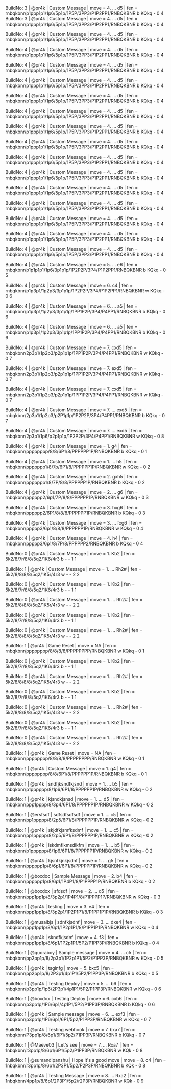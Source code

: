 BuildNo: 3 | @pr4k | Custom Message | move = 4. ... d5 | fen = rnbqkbnr/p1ppp1p1/1p6/5p1p/1P5P/3PP3/P1P2PP1/RNBQKBNR b KQkq - 0 4
BuildNo: 3 | @pr4k | Custom Message  | move = 4. ... d5  | fen = rnbqkbnr/p1ppp1p1/1p6/5p1p/1P5P/3PP3/P1P2PP1/RNBQKBNR b KQkq - 0 4

BuildNo: 4 | @pr4k | Custom Message  | move = 4. ... d5  | fen = rnbqkbnr/p1ppp1p1/1p6/5p1p/1P5P/3PP3/P1P2PP1/RNBQKBNR b KQkq - 0 4

BuildNo: 4 | @pr4k | Custom Message  | move = 4. ... d5  | fen = rnbqkbnr/p1ppp1p1/1p6/5p1p/1P5P/3PP3/P1P2PP1/RNBQKBNR b KQkq - 0 4

BuildNo: 4 | @pr4k | Custom Message  | move = 4. ... d5  | fen = rnbqkbnr/p1ppp1p1/1p6/5p1p/1P5P/3PP3/P1P2PP1/RNBQKBNR b KQkq - 0 4

BuildNo: 4 | @pr4k | Custom Message  | move = 4. ... d5  | fen = rnbqkbnr/p1ppp1p1/1p6/5p1p/1P5P/3PP3/P1P2PP1/RNBQKBNR b KQkq - 0 4

BuildNo: 4 | @pr4k | Custom Message  | move = 4. ... d5  | fen = rnbqkbnr/p1ppp1p1/1p6/5p1p/1P5P/3PP3/P1P2PP1/RNBQKBNR b KQkq - 0 4

BuildNo: 4 | @pr4k | Custom Message  | move = 4. ... d5  | fen = rnbqkbnr/p1ppp1p1/1p6/5p1p/1P5P/3PP3/P1P2PP1/RNBQKBNR b KQkq - 0 4

BuildNo: 4 | @pr4k | Custom Message  | move = 4. ... d5  | fen = rnbqkbnr/p1ppp1p1/1p6/5p1p/1P5P/3PP3/P1P2PP1/RNBQKBNR b KQkq - 0 4

BuildNo: 4 | @pr4k | Custom Message  | move = 4. ... d5  | fen = rnbqkbnr/p1ppp1p1/1p6/5p1p/1P5P/3PP3/P1P2PP1/RNBQKBNR b KQkq - 0 4

BuildNo: 4 | @pr4k | Custom Message  | move = 4. ... d5  | fen = rnbqkbnr/p1ppp1p1/1p6/5p1p/1P5P/3PP3/P1P2PP1/RNBQKBNR b KQkq - 0 4

BuildNo: 4 | @pr4k | Custom Message  | move = 4. ... d5  | fen = rnbqkbnr/p1ppp1p1/1p6/5p1p/1P5P/3PP3/P1P2PP1/RNBQKBNR b KQkq - 0 4

BuildNo: 4 | @pr4k | Custom Message  | move = 4. ... d5  | fen = rnbqkbnr/p1ppp1p1/1p6/5p1p/1P5P/3PP3/P1P2PP1/RNBQKBNR b KQkq - 0 4

BuildNo: 4 | @pr4k | Custom Message  | move = 4. ... d5  | fen = rnbqkbnr/p1ppp1p1/1p6/5p1p/1P5P/3PP3/P1P2PP1/RNBQKBNR b KQkq - 0 4

BuildNo: 4 | @pr4k | Custom Message  | move = 4. ... d5  | fen = rnbqkbnr/p1ppp1p1/1p6/5p1p/1P5P/3PP3/P1P2PP1/RNBQKBNR b KQkq - 0 4

BuildNo: 4 | @pr4k | Custom Message  | move = 4. ... d5  | fen = rnbqkbnr/p1ppp1p1/1p6/5p1p/1P5P/3PP3/P1P2PP1/RNBQKBNR b KQkq - 0 4

BuildNo: 4 | @pr4k | Custom Message  | move = 4. ... d5  | fen = rnbqkbnr/p1ppp1p1/1p6/5p1p/1P5P/3PP3/P1P2PP1/RNBQKBNR b KQkq - 0 4

BuildNo: 4 | @pr4k | Custom Message  | move = 5. ... e6  | fen = rnbqkbnr/p1p1p1p1/1p6/3p1p1p/1P2P2P/3P4/P1P2PP1/RNBQKBNR b KQkq - 0 5

BuildNo: 4 | @pr4k | Custom Message  | move = 6. c4  | fen = rnbqkbnr/p1p3p1/1p2p3/3p1p1p/1P2P2P/3P4/P1P2PP1/RNBQKBNR w KQkq - 0 6

BuildNo: 4 | @pr4k | Custom Message  | move = 6. ... a5  | fen = rnbqkbnr/p1p3p1/1p2p3/3p1p1p/1PP1P2P/3P4/P4PP1/RNBQKBNR b KQkq - 0 6

BuildNo: 4 | @pr4k | Custom Message  | move = 6. ... a5  | fen = rnbqkbnr/p1p3p1/1p2p3/3p1p1p/1PP1P2P/3P4/P4PP1/RNBQKBNR b KQkq - 0 6

BuildNo: 4 | @pr4k | Custom Message  | move = 7. cxd5  | fen = rnbqkbnr/2p3p1/1p2p3/p2p1p1p/1PP1P2P/3P4/P4PP1/RNBQKBNR w KQkq - 0 7

BuildNo: 4 | @pr4k | Custom Message  | move = 7. exd5  | fen = rnbqkbnr/2p3p1/1p2p3/p2p1p1p/1PP1P2P/3P4/P4PP1/RNBQKBNR w KQkq - 0 7

BuildNo: 4 | @pr4k | Custom Message  | move = 7. cxd5  | fen = rnbqkbnr/2p3p1/1p2p3/p2p1p1p/1PP1P2P/3P4/P4PP1/RNBQKBNR w KQkq - 0 7

BuildNo: 4 | @pr4k | Custom Message  | move = 7. ... exd5  | fen = rnbqkbnr/2p3p1/1p2p3/p2P1p1p/1P2P2P/3P4/P4PP1/RNBQKBNR b KQkq - 0 7

BuildNo: 4 | @pr4k | Custom Message  | move = 7. ... exd5  | fen = rnbqkbnr/2p3p1/1p6/p2p1p1p/1P2P2P/3P4/P4PP1/RNBQKBNR w KQkq - 0 8

BuildNo: 4 | @pr4k | Custom Message  | move = 1. g4  | fen = rnbqkbnr/pppppppp/8/8/6P1/8/PPPPPP1P/RNBQKBNR b KQkq - 0 1

BuildNo: 4 | @pr4k | Custom Message  | move = 1. ... h5  | fen = rnbqkbnr/ppppppp1/8/7p/6P1/8/PPPPPP1P/RNBQKBNR w KQkq - 0 2

BuildNo: 4 | @pr4k | Custom Message  | move = 2. gxh5  | fen = rnbqkbnr/ppppppp1/8/7P/8/8/PPPPPP1P/RNBQKBNR b KQkq - 0 2

BuildNo: 4 | @pr4k | Custom Message  | move = 2. ... g6  | fen = rnbqkbnr/pppppp2/6p1/7P/8/8/PPPPPP1P/RNBQKBNR w KQkq - 0 3

BuildNo: 4 | @pr4k | Custom Message  | move = 3. hxg6  | fen = rnbqkbnr/pppppp2/6P1/8/8/8/PPPPPP1P/RNBQKBNR b KQkq - 0 3

BuildNo: 4 | @pr4k | Custom Message  | move = 3. ... fxg6  | fen = rnbqkbnr/ppppp3/6p1/8/8/8/PPPPPP1P/RNBQKBNR w KQkq - 0 4

BuildNo: 4 | @pr4k | Custom Message  | move = 4. h4  | fen = rnbqkbnr/ppppp3/6p1/8/7P/8/PPPPPP2/RNBQKBNR b KQkq - 0 4

BuildNo: 0 | @pr4k | Custom Message  | move = 1. Kb2  | fen = 5k2/8/7r/8/8/5q2/1K6/4r3 b - - 1 1

BuildNo: 1 | @pr4k | Custom Message  | move = 1. ... Rh2#  | fen = 5k2/8/8/8/8/5q2/1K5r/4r3 w - - 2 2

BuildNo: 0 | @pr4k | Custom Message  | move = 1. Kb2  | fen = 5k2/8/7r/8/8/5q2/1K6/4r3 b - - 1 1

BuildNo: 0 | @pr4k | Custom Message  | move = 1. ... Rh2#  | fen = 5k2/8/8/8/8/5q2/1K5r/4r3 w - - 2 2

BuildNo: 0 | @pr4k | Custom Message  | move = 1. Kb2  | fen = 5k2/8/7r/8/8/5q2/1K6/4r3 b - - 1 1

BuildNo: 0 | @pr4k | Custom Message  | move = 1. ... Rh2#  | fen = 5k2/8/8/8/8/5q2/1K5r/4r3 w - - 2 2

BuildNo: 1 | @pr4k | Game Reset  | move = NA  | fen = rnbqkbnr/pppppppp/8/8/8/8/PPPPPPPP/RNBQKBNR w KQkq - 0 1

BuildNo: 0 | @pr4k | Custom Message  | move = 1. Kb2  | fen = 5k2/8/7r/8/8/5q2/1K6/4r3 b - - 1 1

BuildNo: 0 | @pr4k | Custom Message  | move = 1. ... Rh2#  | fen = 5k2/8/8/8/8/5q2/1K5r/4r3 w - - 2 2

BuildNo: 0 | @pr4k | Custom Message  | move = 1. Kb2  | fen = 5k2/8/7r/8/8/5q2/1K6/4r3 b - - 1 1

BuildNo: 0 | @pr4k | Custom Message  | move = 1. ... Rh2#  | fen = 5k2/8/8/8/8/5q2/1K5r/4r3 w - - 2 2

BuildNo: 0 | @pr4k | Custom Message  | move = 1. Kb2  | fen = 5k2/8/7r/8/8/5q2/1K6/4r3 b - - 1 1

BuildNo: 0 | @pr4k | Custom Message  | move = 1. ... Rh2#  | fen = 5k2/8/8/8/8/5q2/1K5r/4r3 w - - 2 2

BuildNo: 1 | @pr4k | Game Reset  | move = NA  | fen = rnbqkbnr/pppppppp/8/8/8/8/PPPPPPPP/RNBQKBNR w KQkq - 0 1

BuildNo: 1 | @pr4k | Custom Message  | move = 1. g4  | fen = rnbqkbnr/pppppppp/8/8/6P1/8/PPPPPP1P/RNBQKBNR b KQkq - 0 1

BuildNo: 1 | @pr4k | sndfjksndfkjsnd | move = 1. ... b5  | fen = rnbqkbnr/p1pppppp/8/1p6/6P1/8/PPPPPP1P/RNBQKBNR w KQkq - 0 2

BuildNo: 1 | @pr4k | kjsndkjsnsd  | move = 1. ... d5  | fen = rnbqkbnr/ppp1pppp/8/3p4/6P1/8/PPPPPP1P/RNBQKBNR w KQkq - 0 2

BuildNo: 1 | @ersfsdf | sdfsdfsdfsdf  | move = 1. ... c5  | fen = rnbqkbnr/pp1ppppp/8/2p5/6P1/8/PPPPPP1P/RNBQKBNR w KQkq - 0 2

BuildNo: 1 | @pr4k | skjdfkjsmfksdmf | move = 1. ... c5  | fen = rnbqkbnr/pp1ppppp/8/2p5/6P1/8/PPPPPP1P/RNBQKBNR w KQkq - 0 2

BuildNo: 1 | @pr4k | lskdmflkmsdlkfm | move = 1. ... b5  | fen = rnbqkbnr/p1pppppp/8/1p6/6P1/8/PPPPPP1P/RNBQKBNR w KQkq - 0 2

BuildNo: 1 | @pr4k | kjsnfkjnkjsdnf  | move = 1. ... g5  | fen = rnbqkbnr/pppppp1p/8/6p1/6P1/8/PPPPPP1P/RNBQKBNR w KQkq - 0 2

BuildNo: 1 | @boxdoc | Sample Message  | move = 2. b4  | fen = rnbqkbnr/pppppp1p/8/6p1/1P4P1/8/P1PPPP1P/RNBQKBNR b KQkq - 0 2

BuildNo: 1 | @boxdox | sfdsdf  | move = 2. ... d5  | fen = rnbqkbnr/ppp1pp1p/8/3p2p1/1P4P1/8/P1PPPP1P/RNBQKBNR w KQkq - 0 3

BuildNo: 1 | @pr4k | testing  | move = 3. e4  | fen = rnbqkbnr/ppp1pp1p/8/3p2p1/1P2P1P1/8/P1PP1P1P/RNBQKBNR b KQkq - 0 3

BuildNo: 1 | @musaibjs | sdnfkjsdnf  | move = 3. ... dxe4  | fen = rnbqkbnr/ppp1pp1p/8/6p1/1P2p1P1/8/P1PP1P1P/RNBQKBNR w KQkq - 0 4

BuildNo: 1 | @pr4k | skndfkjsdnf  | move = 4. f3  | fen = rnbqkbnr/ppp1pp1p/8/6p1/1P2p1P1/5P2/P1PP3P/RNBQKBNR b KQkq - 0 4

BuildNo: 1 | @quoraboy | Sample message  | move = 4. ... c5  | fen = rnbqkbnr/pp2pp1p/8/2p3p1/1P2p1P1/5P2/P1PP3P/RNBQKBNR w KQkq - 0 5

BuildNo: 1 | @pr4k | tsginfg  | move = 5. bxc5  | fen = rnbqkbnr/pp2pp1p/8/2P3p1/4p1P1/5P2/P1PP3P/RNBQKBNR b KQkq - 0 5

BuildNo: 1 | @pr4k | Testing Deploy  | move = 5. ... b6  | fen = rnbqkbnr/p3pp1p/1p6/2P3p1/4p1P1/5P2/P1PP3P/RNBQKBNR w KQkq - 0 6

BuildNo: 1 | @boxdox | Testing Deploy  | move = 6. cxb6  | fen = rnbqkbnr/p3pp1p/1P6/6p1/4p1P1/5P2/P1PP3P/RNBQKBNR b KQkq - 0 6

BuildNo: 1 | @pr4k | Sample message  | move = 6. ... exf3  | fen = rnbqkbnr/p3pp1p/1P6/6p1/6P1/5p2/P1PP3P/RNBQKBNR w KQkq - 0 7

BuildNo: 1 | @pr4k | Testing webhook | move = 7. bxa7  | fen = rnbqkbnr/P3pp1p/8/6p1/6P1/5p2/P1PP3P/RNBQKBNR b KQkq - 0 7

BuildNo: 1 | @Maeve03 | Let's see  | move = 7. ... Rxa7  | fen = 1nbqkbnr/r3pp1p/8/6p1/6P1/5p2/P1PP3P/RNBQKBNR w KQk - 0 8

BuildNo: 1 | @sumandipanshu | Hope it's a good move  | move = 8. c4  | fen = 1nbqkbnr/r3pp1p/8/6p1/2P3P1/5p2/P2P3P/RNBQKBNR b KQk - 0 8

BuildNo: 1 | @pr4k | Testing Message  | move = 8. ... Rxa2  | fen = 1nbqkbnr/4pp1p/8/6p1/2P3P1/5p2/r2P3P/RNBQKBNR w KQk - 0 9